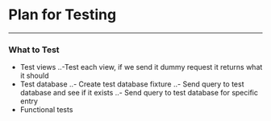 # Plan for Testing

***

### What to Test
- Test views
..-Test each view, if we send it dummy request it returns what it should
- Test database
..- Create test database fixture
..- Send query to test database and see if it exists
..- Send query to test database for specific entry
- Functional tests